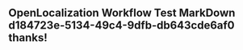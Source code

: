<properties
ms.topic="hero-topic1"
ms.test1="hero-topic"
ms.test2="test"/>

## OpenLocalization Workflow Test MarkDown d184723e-5134-49c4-9dfb-db643cde6af0 thanks!
